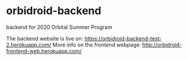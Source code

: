 # orbidroid-backend
backend for 2020 Orbital Summer Program

The backend website is live on: https://orbidroid-backend-test-2.herokuapp.com/
More info on the frontend webpage: http://orbidroid-frontend-web.herokuapp.com/
